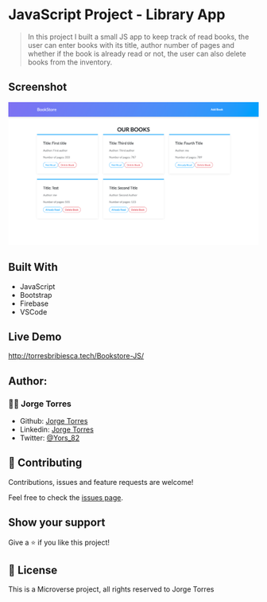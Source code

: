 # JavaScript Project - Library App 

>  In this project I built a small JS app to keep track of read books, the user can enter books with its title, author number of pages and whether if the book is already read or not, the user can also delete books from the inventory.
## Screenshot

![img](./assets/images/Screenshot.png)

## Built With

- JavaScript
- Bootstrap
- Firebase
- VSCode

## Live Demo

http://torresbribiesca.tech/Bookstore-JS/

## Author:

### 👨‍💻 Jorge Torres

- Github: [Jorge Torres](https://github.com/Yors-git)
- Linkedin: [Jorge Torres](https://www.linkedin.com/in/jtbribiesca/)
- Twitter: [@Yors_82](https://twitter.com/Yors_82)

## 🤝 Contributing

Contributions, issues and feature requests are welcome!

Feel free to check the [issues page](https://github.com/Yors-git/food-social-network/issues).

## Show your support

Give a ⭐️ if you like this project!

## 📝 License

This is a Microverse project, all rights reserved to Jorge Torres

